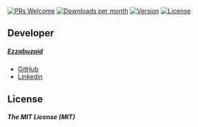 
  [![PRs Welcome](https://img.shields.io/badge/PRs-welcome-brightgreen.svg)](https://github.com/ezzabuzaid/ngx-request-options/pulls) [![Downloads per month](https://flat.badgen.net/npm/dm/@ezzabuzaid/ngx-reque)](https://www.npmjs.com/package/@ezzabuzaid/ngx-request-options) [![Version](https://flat.badgen.net/npm/v/@ezzabuzaid/document-storage)](https://www.npmjs.com/package/@ezzabuzaid/ngx-request-options) [![License](https://flat.badgen.net/npm/license/@ezzabuzaid/document-storage)](https://www.npmjs.com/package/@ezzabuzaid/ngx-request-options) 

## Developer
##### [Ezzabuzaid](mailto:ezzabuzaid@hotmail.com)
- [GitHub](https://github.com/ezzabuzaid)
- [Linkedin](https://www.linkedin.com/in/ezzabuzaid)

## License
##### The MIT License (MIT)

<!--stackedit_data:
eyJoaXN0b3J5IjpbMTA2NTUzNzc1MF19
-->